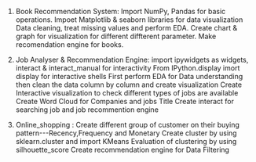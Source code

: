 1. Book Recommendation System:
Import NumPy, Pandas for basic operations.
Impoet Matplotlib & seaborn libraries for data visualization
Data cleaning, treat missing values and perform EDA.
Create chart & graph for visualization for different diffterent parameter.
Make recomendation engine for books.

2. Job Analyser & Recommendation Engine: 
   import ipywidgets as widgets, interact & interact_manual for interactivity
   From IPython.display imort display for interactive shells
   First perform EDA for Data understanding then clean the data column by column and create visualization
   Create Interactive visualization to check different types of jobs are available
   Create Word Cloud for Companies and jobs Title
   Create interact for searching job and job recommention engine

3. Online_shopping :
   Create different group of customer on their buying pattern---Recency,Frequency and Monetary
   Create cluster by using sklearn.cluster and import KMeans
   Evaluation of clustering by using silhouette_score
   Create recommendation engine for Data Filtering
